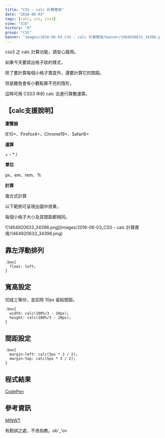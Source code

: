```yaml
---
title: "CSS - calc 計算應用"
date: "2016-06-03"
tags: [calc, css, css3]
view: "516"
history: "0"
group: "CSS"
banner: "images/2016-06-03_CSS - calc 計算應用/banner/1464920633_34396.png"
---
```


css3 之 calc 計算功能，請安心服用。

如果今天要寫出格子狀的樣式，

除了要計算每個小格子寬度外，還要計算它的間距。

但是難免會有小數點算不完的情形，

這時可用 CSS3 中的 calc 去進行算數運算。

【calc支援說明】 
-----------

**瀏覽器**

IE10+、Firefox4+、Chrome19+、Safari6+

**運算**

\+ - \* /

**單位**

px、em、rem、%

**計算**

複合式計算

以下範例可呈現出圖中效果，

每個小格子大小及其間距都相同。

![1464920633_34396.png](images/2016-06-03_CSS - calc 計算應用/1464920633_34396.png)

靠左浮動排列
------

    .box{
      float: left;
    }

寬高設定
----

切成三等份，並扣除 10px 留給間距。

    .box{
      width: calc(100%/3 - 10px);
      height: calc(100%/3 - 10px);
    }

間距設定
----

    .box{
      margin-left: calc(5px * 3 / 2);
      margin-top: calc(5px * 3 / 2);
    }

程式結果
----

[CodePen](http://codepen.io/ta7382/pen/vKONVg)

參考資訊
----

[MINWT](http://www.minwt.com/webdesign-dev/css/11583.html)

有勘誤之處，不吝指教。ob'\_'ov